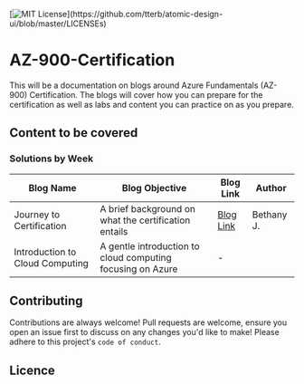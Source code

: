 [![MIT License](https://img.shields.io/apm/l/atomic-design-ui.svg?)](https://github.com/tterb/atomic-design-ui/blob/master/LICENSEs)
# AZ-900-Certification
This will be a documentation on blogs around Azure Fundamentals (AZ-900) Certification. The blogs will cover how you can prepare for the certification as well as labs and content you can practice on as you prepare. 

## Content to be covered

### Solutions by Week

| Blog Name         | Blog Objective            | Blog Link       | Author                                                                 |
| ------------------------ | ----------------------- | ------------- | --------------------------------------------------------------------- |
| Journey to Certification | A brief background on what the certification entails      | [Blog Link]() | Bethany J.                           
| Introduction to Cloud Computing | A gentle introduction to cloud computing focusing on Azure          | -      |                                                              

## Contributing

Contributions are always welcome!
Pull requests are welcome, ensure you open an issue first to discuss on any changes you'd like to make!
Please adhere to this project's `code of conduct`.

## Licence



